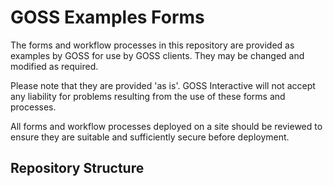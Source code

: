 GOSS Examples Forms
===================

The forms and workflow processes in this repository are provided as examples by GOSS for use by GOSS clients.
They may be changed and modified as required.

Please note that they are provided 'as is'. GOSS Interactive will not accept any liability for problems resulting from the use of these forms and processes.

All forms and workflow processes deployed on a site should be reviewed to ensure they are suitable and sufficiently secure before deployment.

Repository Structure
--------------------


